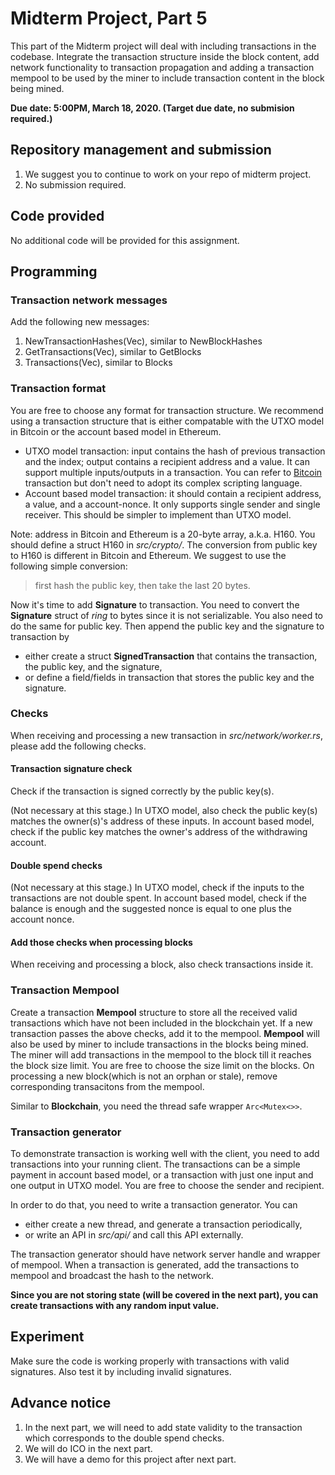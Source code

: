 # Midterm Project, Part 5

This part of the Midterm project will deal with including transactions in the codebase. Integrate the transaction structure inside the block content, add network functionality to transaction propagation and adding a transaction mempool to be used by the miner to include transaction content in the block being mined.

**Due date: 5:00PM, March 18, 2020. (Target due date, no submision required.)**

## Repository management and submission

1. We suggest you to continue to work on your repo of midterm project. 
2. No submission required.

## Code provided
No additional code will be provided for this assignment.

## Programming

### Transaction network messages

Add the following new messages:
1. NewTransactionHashes(Vec<H256>), similar to NewBlockHashes
2. GetTransactions(Vec<H256>), similar to GetBlocks
3. Transactions(Vec<Transaciton>), similar to Blocks

### Transaction format

You are free to choose any format for transaction structure. We recommend using a transaction structure that is either compatable with the UTXO model in Bitcoin or the account based model in Ethereum. 

- UTXO model transaction: input contains the hash of previous transaction and the index; output contains a recipient address and a value. It can support multiple inputs/outputs in a transaction. You can refer to [Bitcoin](https://en.bitcoin.it/wiki/Transaction) transaction but don't need to adopt its complex scripting language.
- Account based model transaction: it should contain a recipient address, a value, and a account-nonce. It only supports single sender and single receiver. This should be simpler to implement than UTXO model.

Note: address in Bitcoin and Ethereum is a 20-byte array, a.k.a. H160. You should define a struct H160 in *src/crypto/*. The conversion from public key to H160 is different in Bitcoin and Ethereum. We suggest to use the following simple conversion:

> first hash the public key, then take the last 20 bytes.

Now it's time to add **Signature** to transaction. You need to convert the **Signature** struct of *ring* to bytes since it is not serializable. You also need to do the same for public key. Then append the public key and the signature to transaction by
- either create a struct **SignedTransaction** that contains the transaction, the public key, and the signature,
- or define a field/fields in transaction that stores the public key and the signature.

### Checks
When receiving and processing a new transaction in *src/network/worker.rs*, please add the following checks.

#### Transaction signature check

Check if the transaction is signed correctly by the public key(s). 

(Not necessary at this stage.) In UTXO model, also check the public key(s) matches the owner(s)'s address of these inputs. In account based model, check if the public key matches the owner's address of the withdrawing account.

#### Double spend checks

(Not necessary at this stage.) In UTXO model, check if the inputs to the transactions are not double spent. In account based model, check if the balance is enough and the suggested nonce is equal to one plus the account nonce.

#### Add those checks when processing blocks

When receiving and processing a block, also check transactions inside it.

### Transaction Mempool

Create a transaction **Mempool** structure to store all the received valid transactions which have not been included in the blockchain yet.
If a new transaction passes the above checks, add it to the mempool.
**Mempool** will also be used by miner to include transactions in the blocks being mined. The miner will add transactions in the mempool to the block till it reaches the block size limit. You are free to choose the size limit on the blocks. On processing a new block(which is not an orphan or stale), remove corresponding transacitons from the mempool.

Similar to **Blockchain**, you need the thread safe wrapper `Arc<Mutex<>>`.
### Transaction generator

To demonstrate transaction is working well with the client, you need to add transactions into your running client. The transactions can be a simple payment in account based model, or a transaction with just one input and one output in UTXO model. You are free to choose the sender and recipient.

In order to do that, you need to write a transaction generator. You can
- either create a new thread, and generate a transaction periodically,
- or write an API in *src/api/* and call this API externally.

The transaction generator should have network server handle and wrapper of mempool. When a transaction is generated, add the transactions to mempool and broadcast the hash to the network.

**Since you are not storing state (will be covered in the next part), you can create transactions with any random input value.**

## Experiment

Make sure the code is working properly with transactions with valid signatures. Also test it by including invalid signatures.

## Advance notice
1. In the next part, we will need to add state validity to the transaction which corresponds to the double spend checks.
2. We will do ICO in the next part.
3. We will have a demo for this project after next part.
